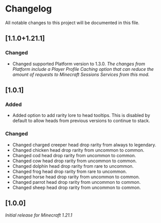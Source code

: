 # Changelog

All notable changes to this project will be documented in this file.

## [1.1.0+1.21.1]

### Changed

- Changed supported Platform version to 1.3.0. 
_The changes from Platform include a Player Profile Caching option that can reduce the amount of requests to Minecraft Sessions Services from this mod._

## [1.0.1]

### Added

- Added option to add rarity lore to head tooltips. 
This is disabled by default to allow heads from previous versions to continue to stack.

### Changed

- Changed charged creeper head drop rarity from always to legendary.
- Changed chicken head drop rarity from uncommon to common.
- Changed cod head drop rarity from uncommon to common.
- Changed cow head drop rarity from uncommon to common.
- Changed dolphin head drop rarity from rare to uncommon.
- Changed frog head drop rarity from rare to uncommon.
- Changed horse head drop rarity from uncommon to common.
- Changed parrot head drop rarity from uncommon to common.
- Changed sheep head drop rarity from uncommon to common.

## [1.0.0]

_Initial release for Minecraft 1.21.1_